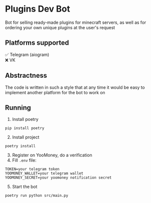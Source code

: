 # Plugins Dev Bot

Bot for selling ready-made plugins for minecraft servers, as well as for ordering your own unique plugins at the user's request

## Platforms supported
✅ Telegram (aiogram)
<br>
❌ VK

## Abstractness
The code is written in such a style that at any time it would be easy to implement another platform for the bot to work on

## Running
1. Install poetry
```
pip install poetry
```
2. Install project
```
poetry install
```
3. Register on YooMoney, do a verification
4. Fill `.env` file:
```env
TOKEN=your telegram token
YOOMONEY_WALLET=your telegram wallet
YOOMONEY_SECRET=your yoomoney notification secret
```
5. Start the bot
```
poetry run python src/main.py
```
